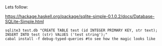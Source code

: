 Lets follow:

https://hackage.haskell.org/package/sqlite-simple-0.1.0.2/docs/Database-SQLite-Simple.html

    sqlite3 test.db "CREATE TABLE test (id INTEGER PRIMARY KEY, str text);  INSERT INTO test (str) VALUES ('test string');"
    cabal install -f debug-typed-queries #to see how the magic looks like 
